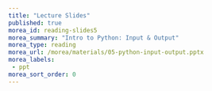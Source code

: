 ```yaml
---
title: "Lecture Slides"
published: true
morea_id: reading-slides5
morea_summary: "Intro to Python: Input & Output"
morea_type: reading
morea_url: /morea/materials/05-python-input-output.pptx
morea_labels:
 - ppt
morea_sort_order: 0
---
```

